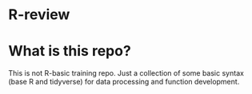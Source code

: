 R-review
================

# What is this repo?

This is not R-basic training repo. Just a collection of some basic
syntax (base R and tidyverse) for data processing and function
development.
